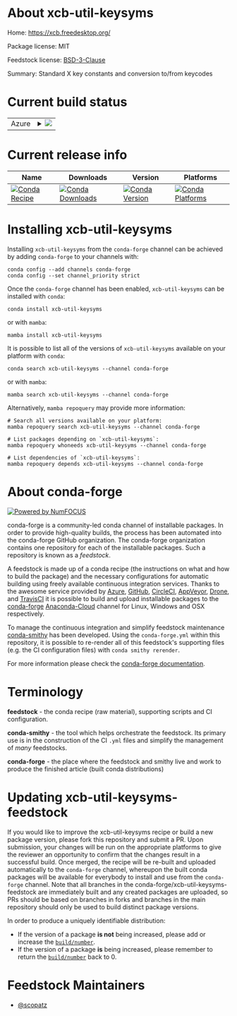 About xcb-util-keysyms
======================

Home: https://xcb.freedesktop.org/

Package license: MIT

Feedstock license: [BSD-3-Clause](https://github.com/conda-forge/xcb-util-keysyms-feedstock/blob/main/LICENSE.txt)

Summary: Standard X key constants and conversion to/from keycodes

Current build status
====================


<table>
    
  <tr>
    <td>Azure</td>
    <td>
      <details>
        <summary>
          <a href="https://dev.azure.com/conda-forge/feedstock-builds/_build/latest?definitionId=8486&branchName=main">
            <img src="https://dev.azure.com/conda-forge/feedstock-builds/_apis/build/status/xcb-util-keysyms-feedstock?branchName=main">
          </a>
        </summary>
        <table>
          <thead><tr><th>Variant</th><th>Status</th></tr></thead>
          <tbody><tr>
              <td>linux_64</td>
              <td>
                <a href="https://dev.azure.com/conda-forge/feedstock-builds/_build/latest?definitionId=8486&branchName=main">
                  <img src="https://dev.azure.com/conda-forge/feedstock-builds/_apis/build/status/xcb-util-keysyms-feedstock?branchName=main&jobName=linux&configuration=linux_64_" alt="variant">
                </a>
              </td>
            </tr><tr>
              <td>linux_aarch64</td>
              <td>
                <a href="https://dev.azure.com/conda-forge/feedstock-builds/_build/latest?definitionId=8486&branchName=main">
                  <img src="https://dev.azure.com/conda-forge/feedstock-builds/_apis/build/status/xcb-util-keysyms-feedstock?branchName=main&jobName=linux&configuration=linux_aarch64_" alt="variant">
                </a>
              </td>
            </tr><tr>
              <td>linux_ppc64le</td>
              <td>
                <a href="https://dev.azure.com/conda-forge/feedstock-builds/_build/latest?definitionId=8486&branchName=main">
                  <img src="https://dev.azure.com/conda-forge/feedstock-builds/_apis/build/status/xcb-util-keysyms-feedstock?branchName=main&jobName=linux&configuration=linux_ppc64le_" alt="variant">
                </a>
              </td>
            </tr>
          </tbody>
        </table>
      </details>
    </td>
  </tr>
</table>

Current release info
====================

| Name | Downloads | Version | Platforms |
| --- | --- | --- | --- |
| [![Conda Recipe](https://img.shields.io/badge/recipe-xcb--util--keysyms-green.svg)](https://anaconda.org/conda-forge/xcb-util-keysyms) | [![Conda Downloads](https://img.shields.io/conda/dn/conda-forge/xcb-util-keysyms.svg)](https://anaconda.org/conda-forge/xcb-util-keysyms) | [![Conda Version](https://img.shields.io/conda/vn/conda-forge/xcb-util-keysyms.svg)](https://anaconda.org/conda-forge/xcb-util-keysyms) | [![Conda Platforms](https://img.shields.io/conda/pn/conda-forge/xcb-util-keysyms.svg)](https://anaconda.org/conda-forge/xcb-util-keysyms) |

Installing xcb-util-keysyms
===========================

Installing `xcb-util-keysyms` from the `conda-forge` channel can be achieved by adding `conda-forge` to your channels with:

```
conda config --add channels conda-forge
conda config --set channel_priority strict
```

Once the `conda-forge` channel has been enabled, `xcb-util-keysyms` can be installed with `conda`:

```
conda install xcb-util-keysyms
```

or with `mamba`:

```
mamba install xcb-util-keysyms
```

It is possible to list all of the versions of `xcb-util-keysyms` available on your platform with `conda`:

```
conda search xcb-util-keysyms --channel conda-forge
```

or with `mamba`:

```
mamba search xcb-util-keysyms --channel conda-forge
```

Alternatively, `mamba repoquery` may provide more information:

```
# Search all versions available on your platform:
mamba repoquery search xcb-util-keysyms --channel conda-forge

# List packages depending on `xcb-util-keysyms`:
mamba repoquery whoneeds xcb-util-keysyms --channel conda-forge

# List dependencies of `xcb-util-keysyms`:
mamba repoquery depends xcb-util-keysyms --channel conda-forge
```


About conda-forge
=================

[![Powered by
NumFOCUS](https://img.shields.io/badge/powered%20by-NumFOCUS-orange.svg?style=flat&colorA=E1523D&colorB=007D8A)](https://numfocus.org)

conda-forge is a community-led conda channel of installable packages.
In order to provide high-quality builds, the process has been automated into the
conda-forge GitHub organization. The conda-forge organization contains one repository
for each of the installable packages. Such a repository is known as a *feedstock*.

A feedstock is made up of a conda recipe (the instructions on what and how to build
the package) and the necessary configurations for automatic building using freely
available continuous integration services. Thanks to the awesome service provided by
[Azure](https://azure.microsoft.com/en-us/services/devops/), [GitHub](https://github.com/),
[CircleCI](https://circleci.com/), [AppVeyor](https://www.appveyor.com/),
[Drone](https://cloud.drone.io/welcome), and [TravisCI](https://travis-ci.com/)
it is possible to build and upload installable packages to the
[conda-forge](https://anaconda.org/conda-forge) [Anaconda-Cloud](https://anaconda.org/)
channel for Linux, Windows and OSX respectively.

To manage the continuous integration and simplify feedstock maintenance
[conda-smithy](https://github.com/conda-forge/conda-smithy) has been developed.
Using the ``conda-forge.yml`` within this repository, it is possible to re-render all of
this feedstock's supporting files (e.g. the CI configuration files) with ``conda smithy rerender``.

For more information please check the [conda-forge documentation](https://conda-forge.org/docs/).

Terminology
===========

**feedstock** - the conda recipe (raw material), supporting scripts and CI configuration.

**conda-smithy** - the tool which helps orchestrate the feedstock.
                   Its primary use is in the construction of the CI ``.yml`` files
                   and simplify the management of *many* feedstocks.

**conda-forge** - the place where the feedstock and smithy live and work to
                  produce the finished article (built conda distributions)


Updating xcb-util-keysyms-feedstock
===================================

If you would like to improve the xcb-util-keysyms recipe or build a new
package version, please fork this repository and submit a PR. Upon submission,
your changes will be run on the appropriate platforms to give the reviewer an
opportunity to confirm that the changes result in a successful build. Once
merged, the recipe will be re-built and uploaded automatically to the
`conda-forge` channel, whereupon the built conda packages will be available for
everybody to install and use from the `conda-forge` channel.
Note that all branches in the conda-forge/xcb-util-keysyms-feedstock are
immediately built and any created packages are uploaded, so PRs should be based
on branches in forks and branches in the main repository should only be used to
build distinct package versions.

In order to produce a uniquely identifiable distribution:
 * If the version of a package **is not** being increased, please add or increase
   the [``build/number``](https://docs.conda.io/projects/conda-build/en/latest/resources/define-metadata.html#build-number-and-string).
 * If the version of a package **is** being increased, please remember to return
   the [``build/number``](https://docs.conda.io/projects/conda-build/en/latest/resources/define-metadata.html#build-number-and-string)
   back to 0.

Feedstock Maintainers
=====================

* [@scopatz](https://github.com/scopatz/)


